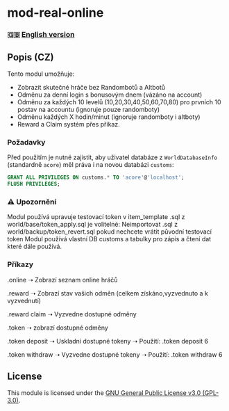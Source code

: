 # mod-real-online

### 🇬🇧 [English version](README_EN.md)

## Popis (CZ)  
Tento modul umožňuje:  
- Zobrazit skutečné hráče bez Randombotů a Altbotů  
- Odměnu za denní login s bonusovým dnem (vázáno na account)
- Odměnu za každých 10 levelů (10,20,30,40,50,60,70,80) pro prvních 10 postav na accountu (ignoruje pouze randomboty)
- Odměnu každých X hodin/minut (ignoruje randomboty i altboty)
- Reward a Claim systém přes příkaz.

### Požadavky  
Před použitím je nutné zajistit, aby uživatel databáze z `WorldDatabaseInfo` (standardně `acore`) měl práva i na novou databázi `customs`:  

```sql
GRANT ALL PRIVILEGES ON customs.* TO 'acore'@'localhost';
FLUSH PRIVILEGES;
```

### ⚠️ Upozornění
Modul používá upravuje testovací token v item_template .sql z world/base/token_apply.sql je volitelné:
Neimportovat .sql z world/backup/token_revert.sql pokud nechcete vrátit původní testovací token
Modul používá vlastní DB customs a tabulky pro zápis a čtení dat které dále používá.

### Příkazy
.online
➝ Zobrazí seznam online hráčů

.reward
➝ Zobrazí stav vašich odměn (celkem získáno,vyzvednuto a k vyzvednutí)

.reward claim
➝ Vyzvedne dostupné odměny

.token
➝ zobrazí dostupné odměny

.token deposit 
➝ Uskladní dostupné tokeny
➝ Použití: .token deposit 6

.token withdraw
➝ Vyzvedne dostupné tokeny
➝ Použití: .token withdraw 6

## License

This module is licensed under the [GNU General Public License v3.0 (GPL-3.0)](LICENSE).


